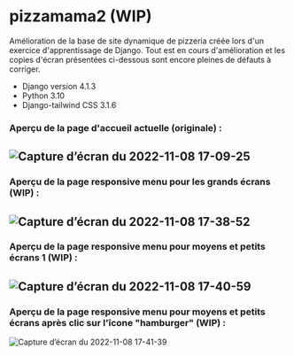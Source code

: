 # pizzamama2 (WIP)

Amélioration de la base de site dynamique de pizzeria créée lors d'un exercice d'apprentissage de Django.
Tout est en cours d'amélioration et les copies d'écran présentées ci-dessous sont encore pleines de défauts à corriger.

- Django version 4.1.3
- Python 3.10
- Django-tailwind CSS 3.1.6

### Aperçu de la page d'accueil actuelle (originale) :
![Capture d’écran du 2022-11-08 17-09-25](https://user-images.githubusercontent.com/103674276/200616353-5ebe01b0-3a21-4046-829b-69339a1dd89b.png)
---

### Aperçu de la page responsive menu pour les grands écrans (WIP) :
![Capture d’écran du 2022-11-08 17-38-52](https://user-images.githubusercontent.com/103674276/200623393-539e6775-48ec-401d-9896-f672479b781b.png)
---

### Aperçu de la page responsive menu pour moyens et petits écrans 1 (WIP) :
![Capture d’écran du 2022-11-08 17-40-59](https://user-images.githubusercontent.com/103674276/200623870-a70ee621-2694-4619-84a3-9f6ff6bdc6ab.png)
---

### Aperçu de la page responsive menu pour moyens et petits écrans après clic sur l'îcone "hamburger" (WIP) :
![Capture d’écran du 2022-11-08 17-41-39](https://user-images.githubusercontent.com/103674276/200623985-903f3584-0b64-40af-bcef-a241b9d058ac.png)

